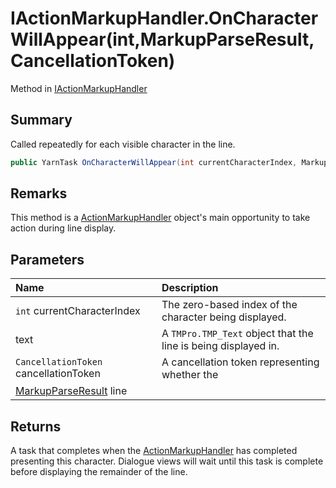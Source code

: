 # IActionMarkupHandler.OnCharacterWillAppear(int,MarkupParseResult,CancellationToken)

Method in [IActionMarkupHandler](/docs/api/csharp/yarn.unity.iactionmarkuphandler.md)

## Summary


Called repeatedly for each visible character in the line.


```csharp
public YarnTask OnCharacterWillAppear(int currentCharacterIndex, MarkupParseResult line, CancellationToken cancellationToken);
```

## Remarks

This method is a  <a href="yarn.unity.actionmarkuphandler.md">ActionMarkupHandler</a> 
object's main opportunity to take action during line
display.

## Parameters

|Name|Description|
|:---|:---|
|`int` currentCharacterIndex|The zero-based index of the character being displayed.|
| text|A  `TMPro.TMP_Text`  object that the line is being displayed in.|
|`CancellationToken` cancellationToken|A cancellation token representing whether the|
|[MarkupParseResult](/docs/api/csharp/yarn.markup.markupparseresult.md) line||

## Returns

A task that completes when the  <a href="yarn.unity.actionmarkuphandler.md">ActionMarkupHandler</a>  has completed presenting this
character. Dialogue views will wait until this task is complete
before displaying the remainder of the line.

